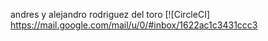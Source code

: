 andres y alejandro rodriguez del toro
[![CircleCI] https://mail.google.com/mail/u/0/#inbox/1622ac1c3431ccc3
